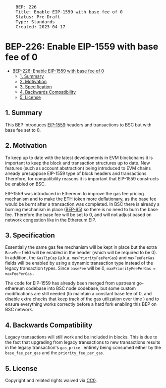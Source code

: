 <pre>
    BEP: 226
    Title: Enable EIP-1559 with base fee of 0
    Status: Pre-Draft
    Type: Standards
    Created: 2023-04-17
</pre>

# BEP-226: Enable EIP-1559 with base fee of 0

- [BEP-226: Enable EIP-1559 with base fee of 0](#bep-226-enable-eip-1559-with-base-fee-of-0)
  - [1. Summary](#1-summary)
  - [2. Motivation](#2-motivation)
  - [3. Specification](#3-specification)
  - [4. Backwards Compatibility](#4-backwards-compatibility)
  - [5. License](#5-license)



## 1. Summary
This BEP introduces [EIP-1559](https://github.com/ethereum/EIPs/blob/master/EIPS/eip-1559.md) headers and transactions to BSC but with base fee set to 0. 


##  2. Motivation
To keep up to date with the latest developments in EVM blockchains it is important to keep the block and transaction structures up to date. New features (such as account abstraction) being introduced
to EVM chains already presuppose EIP-1559 type of block headers and transactions. Therefore, for compatibility reasons it is important that EIP-1559 constructs be enabled on BSC. 

EIP-1559 was introduced in Ethereum to improve the gas fee pricing mechanism and to make the ETH token more deflationary, as the base fee would be burnt after a transaction was completed. In BSC there is already a burning mechanism in place ([BEP-95](https://github.com/bnb-chain/BEPs/blob/master/BEP95.md)) so there is no need to burn the base fee. Therefore the base fee will be set to 0, and will
not adjust based on network congestion like in the Ethereum EIP.


## 3. Specification

Essentially the same gas fee mechanism will be kept in place but the extra `BaseFee` field will be enabled in the header (which will be required to be 0). In addition, the `GasTipCap` (a.k.a. `maxPriorityFeePerGas`)  and  `maxFeePerGas` fields will be enabled by using a dynamic transaction type instead of the legacy transaction types. Since `baseFee` will be 0, `maxPriorityFeePerGas = maxFeePerGas` .


The code for EIP-1559 has already been merged from upstream go-ethereum codebase into BSC node codebase, but some custom modifications are still needed (to maintain a constant base fee of 0, and disable extra checks that keep track of the gas utilization over time ) and to ensure everything works correctly before a hard fork enabling this BEP on BSC network.


## 4. Backwards Compatibility
Legacy transactions will still work and be included in blocks.  This is due to the fact that upgrading from legacy transactions to new transactions results in the legacy transaction's `gas_price ` entirely being consumed either by the `base_fee_per_gas` and the `priority_fee_per_gas`. 


## 5. License
Copyright and related rights waived via [CC0](https://creativecommons.org/publicdomain/zero/1.0/).

